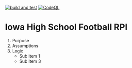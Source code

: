 [![build and test](https://github.com/camsam50/IowaHighSchoolFootballRPI/actions/workflows/build-and-test.yml/badge.svg)](https://github.com/camsam50/IowaHighSchoolFootballRPI/actions/workflows/build-and-test.yml)
[![CodeQL](https://github.com/camsam50/IowaHighSchoolFootballRPI/actions/workflows/codeql-analysis.yml/badge.svg)](https://github.com/camsam50/IowaHighSchoolFootballRPI/actions/workflows/codeql-analysis.yml)


# Iowa High School Football RPI



1. Purpose
2. Assumptions
3. Logic
   * Sub item 1
   * Sub item 3




